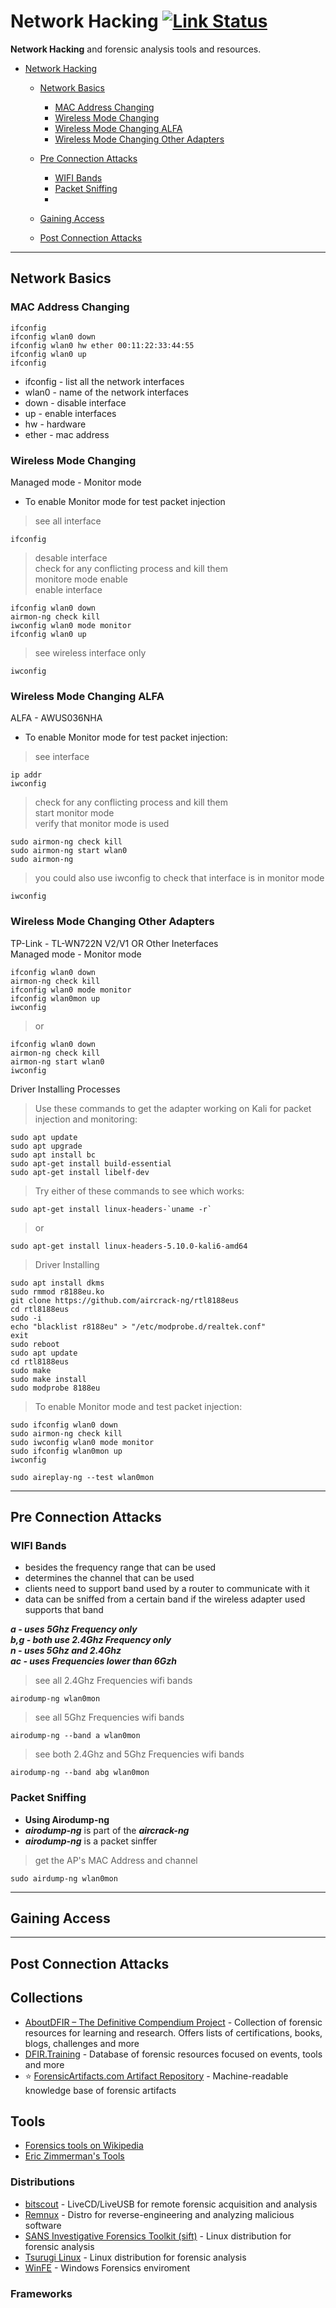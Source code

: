 # Network Hacking [![Link Status](https://github.com/cugu/awesome-forensics/workflows/CI/badge.svg)](https://github.com/suhailm-in/Network-Hacking)

**Network Hacking** and forensic analysis tools and resources.

- [Network Hacking ](#network-hacking-)

  - [Network Basics](#network-basics)
    - [MAC Address Changing](#mac-address-changing)
    - [Wireless Mode Changing](#wireless-mode-changing)
    - [Wireless Mode Changing ALFA](#wireless-mode-changing-alfa)
    - [Wireless Mode Changing Other Adapters](#wireless-mode-changing-other-adapters)
    

  - [Pre Connection Attacks](#pre-connection-attacks)
    - [WIFI Bands](#wifi-bands)
    - [Packet Sniffing](#packet-sniffing)
    - 
    


  - [Gaining Access](#gaining-access)
  - [Post Connection Attacks](#post-connection-attacks)
  
  

---
## Network Basics

### MAC Address Changing 

```
ifconfig
ifconfig wlan0 down
ifconfig wlan0 hw ether 00:11:22:33:44:55
ifconfig wlan0 up
ifconfig
```

- ifconfig - list all the network interfaces
- wlan0 - name of the network interfaces
- down - disable interface
- up - enable interfaces
- hw - hardware
- ether - mac address

### Wireless Mode Changing
Managed mode - Monitor mode
- To enable Monitor mode for test packet injection

> see all interface <br>
```
ifconfig
```
> desable interface <br>
> check for any conflicting process and kill them <br>
> monitore mode enable <br>
> enable interface
```
ifconfig wlan0 down
airmon-ng check kill
iwconfig wlan0 mode monitor
ifconfig wlan0 up
```
> see wireless interface only
```
iwconfig
```

### Wireless Mode Changing ALFA
ALFA - AWUS036NHA <br>
- To enable Monitor mode for test packet injection:


>see interface
```
ip addr
iwconfig
```
>check for any conflicting process and kill them <br>
>start monitor mode <br>
>verify that monitor mode is used <br>
```
sudo airmon-ng check kill
sudo airmon-ng start wlan0
sudo airmon-ng
```
>you could also use iwconfig to check that interface is in monitor mode
```
iwconfig
```


### Wireless Mode Changing Other Adapters
TP-Link - TL-WN722N V2/V1 OR Other Ineterfaces <br>
Managed mode - Monitor mode<br>



```
ifconfig wlan0 down
airmon-ng check kill
ifconfig wlan0 mode monitor
ifconfig wlan0mon up
iwconfig
```
> or
```
ifconfig wlan0 down
airmon-ng check kill
airmon-ng start wlan0
iwconfig
```
Driver Installing Processes <br>
> Use these commands to get the adapter working on Kali for packet injection and monitoring:
```
sudo apt update
sudo apt upgrade
sudo apt install bc
sudo apt-get install build-essential 
sudo apt-get install libelf-dev 
```
> Try either of these commands to see which works:
```
sudo apt-get install linux-headers-`uname -r`
```
> or
```
sudo apt-get install linux-headers-5.10.0-kali6-amd64
```
> Driver Installing
```
sudo apt install dkms
sudo rmmod r8188eu.ko
git clone https://github.com/aircrack-ng/rtl8188eus
cd rtl8188eus
sudo -i
echo "blacklist r8188eu" > "/etc/modprobe.d/realtek.conf"
exit
sudo reboot
sudo apt update
cd rtl8188eus
sudo make
sudo make install
sudo modprobe 8188eu
```
  
> To enable Monitor mode and test packet injection:
```
sudo ifconfig wlan0 down
sudo airmon-ng check kill
sudo iwconfig wlan0 mode monitor
sudo ifconfig wlan0mon up
iwconfig
```
```
sudo aireplay-ng --test wlan0mon
```


---
## Pre Connection Attacks


### WIFI Bands

- besides the frequency range that can be used
- determines the channel that can be used
- clients need to support band used by a router to communicate with it
- data can be sniffed from a certain band if the wireless adapter used supports that band

***a - uses 5Ghz Frequency only <br>***
***b,g - both use 2.4Ghz Frequency only <br>***
***n - uses 5Ghz and 2.4Ghz <br>***
***ac - uses Frequencies lower than 6Gzh***

> see all 2.4Ghz Frequencies wifi bands
```
airodump-ng wlan0mon
```
> see all 5Ghz Frequencies wifi bands
```
airodump-ng --band a wlan0mon
```
> see both 2.4Ghz and 5Ghz Frequencies wifi bands
```
airodump-ng --band abg wlan0mon
```


### Packet Sniffing
- **Using Airodump-ng**
- ***airodump-ng*** is part of the ***aircrack-ng***
- ***airodump-ng*** is a packet sinffer
> get the AP's MAC Address and channel
```
sudo airdump-ng wlan0mon
```





---
## Gaining Access

---

## Post Connection Attacks


## Collections

- [AboutDFIR – The Definitive Compendium Project](https://aboutdfir.com) - Collection of forensic resources for learning and research. Offers lists of certifications, books, blogs, challenges and more
- [DFIR.Training](https://www.dfir.training/) - Database of forensic resources focused on events, tools and more
- :star: [ForensicArtifacts.com Artifact Repository](https://github.com/ForensicArtifacts/artifacts) - Machine-readable knowledge base of forensic artifacts

## Tools

- [Forensics tools on Wikipedia](https://en.wikipedia.org/wiki/List_of_digital_forensics_tools)
- [Eric Zimmerman's Tools](https://ericzimmerman.github.io/#!index.md)

### Distributions

- [bitscout](https://github.com/vitaly-kamluk/bitscout) - LiveCD/LiveUSB for remote forensic acquisition and analysis
- [Remnux](https://remnux.org/) - Distro for reverse-engineering and analyzing malicious software
- [SANS Investigative Forensics Toolkit (sift)](https://github.com/teamdfir/sift) - Linux distribution for forensic analysis
- [Tsurugi Linux](https://tsurugi-linux.org/) - Linux distribution for forensic analysis
- [WinFE](https://www.winfe.net/home) - Windows Forensics enviroment

### Frameworks
